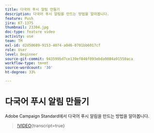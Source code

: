 ```yaml
---
title: 다국어 푸시 알림 만들기
description: 다국어 푸시 알림을 만드는 방법을 알아봅니다.
feature: Push
jira: KT-1375
thumbnail: 23304.jpg
doc-type: feature video
activity: use
team: TM
exl-id: d2d50689-9153-4074-a046-0701bb6017cf
role: User
level: Beginner
source-git-commit: 943599bd7ce139ef846f093ebda9084a91550aca
workflow-type: tm+mt
source-wordcount: '30'
ht-degree: 33%

---
```


# 다국어 푸시 알림 만들기

Adobe Campaign Standard에서 다국어 푸시 알림을 만드는 방법을 알아봅니다.

>[!VIDEO](https://video.tv.adobe.com/v/33207?learn=on&captions=kor){transcript=true}
